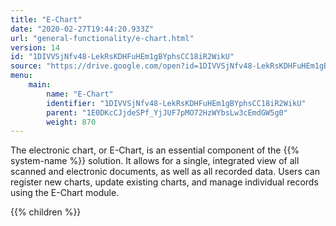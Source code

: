 ```yaml
---
title: "E-Chart"
date: "2020-02-27T19:44:20.933Z"
url: "general-functionality/e-chart.html"
version: 14
id: "1DIVVSjNfv48-LekRsKDHFuHEm1gBYphsCC18iR2WikU"
source: "https://drive.google.com/open?id=1DIVVSjNfv48-LekRsKDHFuHEm1gBYphsCC18iR2WikU"
menu:
    main:
        name: "E-Chart"
        identifier: "1DIVVSjNfv48-LekRsKDHFuHEm1gBYphsCC18iR2WikU"
        parent: "1E0DKcCJjdeSPf_YjJUF7pMO72HzWYbsLw3cEmdGW5g0"
        weight: 870
---
```









The electronic chart, or E-Chart, is an essential component of the {{% system-name %}} solution. It allows for a single, integrated view of all scanned and electronic documents, as well as all recorded data. Users can register new charts, update existing charts, and manage individual records using the E-Chart module. 









{{% children %}}


